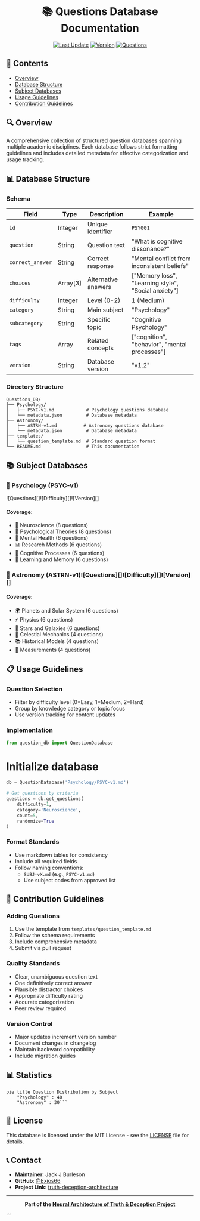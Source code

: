 <div align="center">

# 📚 Questions Database Documentation

[![Last Update](https://img.shields.io/badge/Last%20Updated-01.03.25-blue?style=for-the-badge)](CHANGELOG.md)
[![Version](https://img.shields.io/badge/Version-2.0-brightgreen?style=for-the-badge)]()
[![Questions](https://img.shields.io/badge/Total%20Questions-70+-orange?style=for-the-badge)]()

</div>

## 📑 Contents
- [Overview](#-overview)
- [Database Structure](#-database-structure)
- [Subject Databases](#-subject-databases)
- [Usage Guidelines](#-usage-guidelines)
- [Contribution Guidelines](#-contribution-guidelines)

## 🔍 Overview

A comprehensive collection of structured question databases spanning multiple academic disciplines. Each database follows strict formatting guidelines and includes detailed metadata for effective categorization and usage tracking.

## 📊 Database Structure

### Schema

| Field | Type | Description | Example |
|-------|------|-------------|----------|
| `id` | Integer | Unique identifier | `PSY001` |
| `question` | String | Question text | "What is cognitive dissonance?" |
| `correct_answer` | String | Correct response | "Mental conflict from inconsistent beliefs" |
| `choices` | Array[3] | Alternative answers | ["Memory loss", "Learning style", "Social anxiety"] |
| `difficulty` | Integer | Level (0-2) | 1 (Medium) |
| `category` | String | Main subject | "Psychology" |
| `subcategory` | String | Specific topic | "Cognitive Psychology" |
| `tags` | Array | Related concepts | ["cognition", "behavior", "mental processes"] |
| `version` | String | Database version | "v1.2" |

### Directory Structure

```text
Questions_DB/
├── Psychology/
│   ├── PSYC-v1.md            # Psychology questions database
│   └── metadata.json         # Database metadata
├── Astronomy/
│   ├── ASTRN-v1.md          # Astronomy questions database
│   └── metadata.json         # Database metadata
├── templates/
│   └── question_template.md  # Standard question format
└── README.md                 # This documentation
```

## 📚 Subject Databases

### 🧠 Psychology (PSYC-v1)

![Questions][]![Difficulty][]![Version][]

#### Coverage:
- 🔬 Neuroscience (8 questions)
- 📖 Psychological Theories (8 questions)
- 🏥 Mental Health (6 questions)
- 📊 Research Methods (6 questions)
- 🧩 Cognitive Processes (6 questions)
- 📝 Learning and Memory (6 questions)

### 🌌 Astronomy (ASTRN-v1)![Questions][]![Difficulty][]![Version][]

#### Coverage:
- 🌍 Planets and Solar System (6 questions)
- ⚡ Physics (6 questions)
- 🌟 Stars and Galaxies (6 questions)
- 🔄 Celestial Mechanics (4 questions)
- 📚 Historical Models (4 questions)
- 📏 Measurements (4 questions)

## 📋 Usage Guidelines

### Question Selection
- Filter by difficulty level (0=Easy, 1=Medium, 2=Hard)
- Group by knowledge category or topic focus
- Use version tracking for content updates

### Implementation

```python
from question_db import QuestionDatabase
```

# Initialize database
```python
db = QuestionDatabase('Psychology/PSYC-v1.md')

# Get questions by criteria
questions = db.get_questions(
    difficulty=1,
    category='Neuroscience',
    count=5,
    randomize=True
)
```

### Format Standards
- Use markdown tables for consistency
- Include all required fields
- Follow naming conventions:
  - `SUBJ-vX.md` (e.g., `PSYC-v1.md`)
  - Use subject codes from approved list

## 🤝 Contribution Guidelines

### Adding Questions
1. Use the template from `templates/question_template.md`
2. Follow the schema requirements
3. Include comprehensive metadata
4. Submit via pull request

### Quality Standards
- Clear, unambiguous question text
- One definitively correct answer
- Plausible distractor choices
- Appropriate difficulty rating
- Accurate categorization
- Peer review required

### Version Control
- Major updates increment version number
- Document changes in changelog
- Maintain backward compatibility
- Include migration guides

## 📊 Statistics
```mermaid
pie title Question Distribution by Subject
    "Psychology" : 40
    "Astronomy" : 30```
```

## 📄 License

This database is licensed under the MIT License - see the [LICENSE](../LICENSE) file for details.

## 📞 Contact

- **Maintainer**: Jack J Burleson
- **GitHub**: [@Exios66](https://github.com/Exios66)
- **Project Link**: [truth-deception-architecture](https://github.com/Exios66/truth-deception-architecture)

---

<div align="center">

**Part of the [Neural Architecture of Truth & Deception Project](https://github.com/Exios66/truth-deception-architecture)**

</div>```
